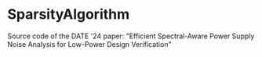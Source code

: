 # SparsityAlgorithm
Source code of the DATE '24 paper: "Efficient Spectral-Aware Power Supply Noise Analysis for Low-Power Design Verification"
